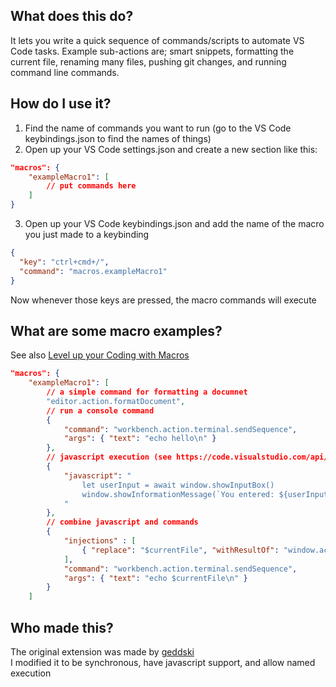 ## What does this do?
It lets you write a quick sequence of commands/scripts to automate VS Code tasks.
Example sub-actions are; smart snippets, formatting the current file, renaming many files, pushing git changes, and running command line commands.

## How do I use it?
1. Find the name of commands you want to run (go to the VS Code keybindings.json to find the names of things)
2. Open up your VS Code settings.json and create a new section like this:
```json
"macros": {
    "exampleMacro1": [
        // put commands here
    ]
}
```
3. Open up your VS Code keybindings.json and add the name of the macro you just made to a keybinding
```json
{
  "key": "ctrl+cmd+/",
  "command": "macros.exampleMacro1"
}
```
Now whenever those keys are pressed, the macro commands will execute

## What are some macro examples?
See also [Level up your Coding with Macros](http://gedd.ski/post/level-up-coding-with-macros/) 
```json
"macros": {
    "exampleMacro1": [
        // a simple command for formatting a documnet
        "editor.action.formatDocument",
        // run a console command 
        {
            "command": "workbench.action.terminal.sendSequence",
            "args": { "text": "echo hello\n" }
        },
        // javascript execution (see https://code.visualstudio.com/api/extension-capabilities/common-capabilities)
        {
            "javascript": "
                let userInput = await window.showInputBox()
                window.showInformationMessage(`You entered: ${userInput}`)
            "
        },
        // combine javascript and commands
        {
            "injections" : [
                { "replace": "$currentFile", "withResultOf": "window.activeTextEditor.document.uri.fsPath" }
            ],
            "command": "workbench.action.terminal.sendSequence",
            "args": { "text": "echo $currentFile\n" }
        }
    ]
```

## Who made this?
The original extension was made by [geddski](http://gedd.ski)
<br>I modified it to be synchronous, have javascript support, and allow named execution
